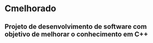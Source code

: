 # Cmelhorado
## Projeto de desenvolvimento de software com objetivo de melhorar o conhecimento em C++
